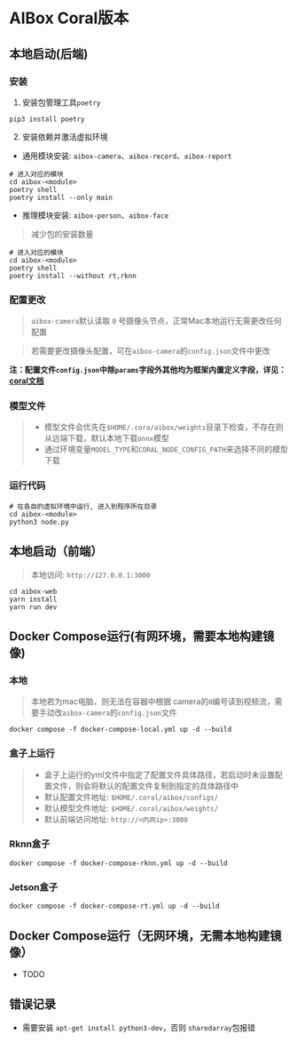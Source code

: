 
# AIBox Coral版本

## 本地启动(后端)

### 安装

1. 安装包管理工具`poetry`

```shell
pip3 install poetry
```

2. 安装依赖并激活虚拟环境

- 通用模块安装: `aibox-camera`、`aibox-record`、`aibox-report`
```shell
# 进入对应的模块
cd aibox-<module>
poetry shell
poetry install --only main
```

- 推理模块安装: `aibox-person`、`aibox-face`
> 减少包的安装数量

```shell
# 进入对应的模块
cd aibox-<module>
poetry shell
poetry install --without rt,rknn
```

### 配置更改

> `aibox-camera`默认读取 `0` 号摄像头节点，正常Mac本地运行无需更改任何配置

> 若需要更改摄像头配置，可在`aibox-camera`的`config.json`文件中更改

**注：配置文件`config.json`中除`params`字段外其他均为框架内置定义字段，详见：[coral文档](https://zhaokefei.github.io)**


### 模型文件
> - 模型文件会优先在`$HOME/.cora/aibox/weights`目录下检查，不存在则从远端下载，默认本地下载`onnx`模型
> - 通过环境变量`MODEL_TYPE`和`CORAL_NODE_CONFIG_PATH`来选择不同的模型下载

### 运行代码

```shell
# 在各自的虚拟环境中运行, 进入到程序所在目录
cd aibox-<module>
python3 node.py
```

## 本地启动（前端）
> 本地访问: `http://127.0.0.1:3000`

```shell
cd aibox-web
yarn install
yarn run dev
```


## Docker Compose运行(有网环境，需要本地构建镜像)

### 本地
> 本地若为mac电脑，则无法在容器中根据 camera的`0`编号读到视频流，需要手动改`aibox-camera`的`config.json`文件

```
docker compose -f docker-compose-local.yml up -d --build
```


### 盒子上运行

> - 盒子上运行的yml文件中指定了配置文件具体路径，若启动时未设置配置文件，则会将默认的配置文件复制到指定的具体路径中
> - 默认配置文件地址: `$HOME/.coral/aibox/configs/`
> - 默认模型文件地址: `$HOME/.coral/aibox/weights/`
> - 默认前端访问地址: `http://<内网ip>:3000`

### Rknn盒子

```
docker compose -f docker-compose-rknn.yml up -d --build
```

### Jetson盒子
```
docker compose -f docker-compose-rt.yml up -d --build
```


## Docker Compose运行（无网环境，无需本地构建镜像）

- TODO


## 错误记录

- 需要安装 `apt-get install python3-dev`，否则 `sharedarray`包报错